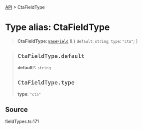 [API](../index.md) > CtaFieldType

# Type alias: CtaFieldType

> **CtaFieldType**: [`BaseField`](type-alias.BaseField.md) & \{
  `default`: `string`;
  `type`: `"cta"`;
 }

> ## `CtaFieldType.default`
>
> **default**?: `string`
>
> ## `CtaFieldType.type`
>
> **type**: `"cta"`
>
>

## Source

fieldTypes.ts:171
